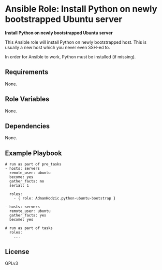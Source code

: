 Ansible Role: Install Python on newly bootstrapped Ubuntu server
=========

**Install Python on newly bootstrapped Ubuntu server**

This Ansible role will install Python on newly bootstrapped host. This is usually
a new host which you never even SSH-ed to.

In order for Ansible to work, Python must be installed (if missing).

Requirements
------------

None.

Role Variables
--------------

None.


Dependencies
------------

None.

Example Playbook
----------------

```
# run as part of pre_tasks
- hosts: servers
  remote_user: ubuntu
  become: yes
  gather_facts: no
  serial: 1

  roles:
    - { role: AdnanHodzic.python-ubuntu-bootstrap }

- hosts: servers
  remote_user: ubuntu
  gather_facts: yes
  become: yes

# run as part of tasks
  roles:
    ...
```

License
-------

GPLv3
